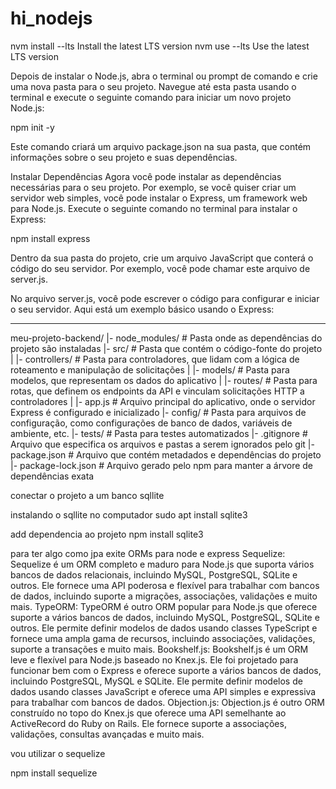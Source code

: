 # hi_nodejs

nvm install --lts                     Install the latest LTS version
nvm use --lts                         Use the latest LTS version

Depois de instalar o Node.js, abra o terminal ou prompt de comando e crie uma nova pasta para o seu projeto. Navegue até esta pasta usando o terminal e execute o seguinte comando para iniciar um novo projeto Node.js:

npm init -y

Este comando criará um arquivo package.json na sua pasta, que contém informações sobre o seu projeto e suas dependências.

Instalar Dependências
Agora você pode instalar as dependências necessárias para o seu projeto. Por exemplo, se você quiser criar um servidor web simples, você pode instalar o Express, um framework web para Node.js. Execute o seguinte comando no terminal para instalar o Express:

npm install express

Dentro da sua pasta do projeto, crie um arquivo JavaScript que conterá o código do seu servidor. Por exemplo, você pode chamar este arquivo de server.js.


No arquivo server.js, você pode escrever o código para configurar e iniciar o seu servidor. Aqui está um exemplo básico usando o Express:




---

meu-projeto-backend/
  |- node_modules/      # Pasta onde as dependências do projeto são instaladas
  |- src/               # Pasta que contém o código-fonte do projeto
  |   |- controllers/   # Pasta para controladores, que lidam com a lógica de roteamento e manipulação de solicitações
  |   |- models/        # Pasta para modelos, que representam os dados do aplicativo
  |   |- routes/        # Pasta para rotas, que definem os endpoints da API e vinculam solicitações HTTP a controladores
  |   |- app.js         # Arquivo principal do aplicativo, onde o servidor Express é configurado e inicializado
  |- config/            # Pasta para arquivos de configuração, como configurações de banco de dados, variáveis de ambiente, etc.
  |- tests/             # Pasta para testes automatizados
  |- .gitignore         # Arquivo que especifica os arquivos e pastas a serem ignorados pelo git
  |- package.json       # Arquivo que contém metadados e dependências do projeto
  |- package-lock.json  # Arquivo gerado pelo npm para manter a árvore de dependências exata


conectar o projeto a um banco sqllite 

instalando o sqllite no computador
sudo apt install sqlite3

add dependencia ao projeto
npm install sqlite3


para ter algo como jpa exite ORMs para node e express
Sequelize: Sequelize é um ORM completo e maduro para Node.js que suporta vários bancos de dados relacionais, incluindo MySQL, PostgreSQL, SQLite e outros. Ele fornece uma API poderosa e flexível para trabalhar com bancos de dados, incluindo suporte a migrações, associações, validações e muito mais.
TypeORM: TypeORM é outro ORM popular para Node.js que oferece suporte a vários bancos de dados, incluindo MySQL, PostgreSQL, SQLite e outros. Ele permite definir modelos de dados usando classes TypeScript e fornece uma ampla gama de recursos, incluindo associações, validações, suporte a transações e muito mais.
Bookshelf.js: Bookshelf.js é um ORM leve e flexível para Node.js baseado no Knex.js. Ele foi projetado para funcionar bem com o Express e oferece suporte a vários bancos de dados, incluindo PostgreSQL, MySQL e SQLite. Ele permite definir modelos de dados usando classes JavaScript e oferece uma API simples e expressiva para trabalhar com bancos de dados.
Objection.js: Objection.js é outro ORM construído no topo do Knex.js que oferece uma API semelhante ao ActiveRecord do Ruby on Rails. Ele fornece suporte a associações, validações, consultas avançadas e muito mais.

vou utilizar o sequelize

npm install sequelize